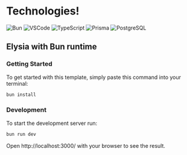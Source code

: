 # Technologies! 
![Bun](https://img.shields.io/badge/bun-282a36?style=for-the-badge&logo=bun&logoColor=fbf0df)
![VSCode](https://img.shields.io/badge/Visual_Studio_Code-0078D4?style=for-the-badge&logo=visual%20studio%20code&logoColor=white)
![TypeScript](https://img.shields.io/badge/TypeScript-007ACC?style=for-the-badge&logo=typescript&logoColor=white)
![Prisma](https://img.shields.io/badge/Prisma-3982CE?style=for-the-badge&logo=Prisma&logoColor=white)
![PostgreSQL](https://img.shields.io/badge/PostgreSQL-316192?style=for-the-badge&logo=postgresql&logoColor=white)

## Elysia with Bun runtime
### Getting Started
To get started with this template, simply paste this command into your terminal:
```bash
bun install
```

### Development
To start the development server run:
```bash
bun run dev
```

Open http://localhost:3000/ with your browser to see the result.